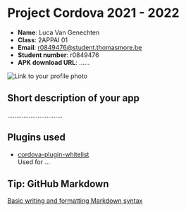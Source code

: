 # Project Cordova 2021 - 2022

- **Name**: Luca Van Genechten
- **Class**: 2APPAI 01
- **Email**: <a href="mailto:r0849476@student.thomasmore.be">r0849476@student.thomasmore.be</a>
- **Student number**: r0849476
- **APK download URL**: ......

![Link to your profile photo](https://cdn.iconscout.com/icon/free/png-256/user-2451533-2082543.png)

## Short description of your app

...............................

## Plugins used

- [cordova-plugin-whitelist](https://cordova.apache.org/docs/en/latest/reference/cordova-plugin-whitelist/)  
Used for ...


## Tip: GitHub Markdown
[Basic writing and formatting Markdown syntax](https://docs.github.com/en/github/writing-on-github/basic-writing-and-formatting-syntax)
